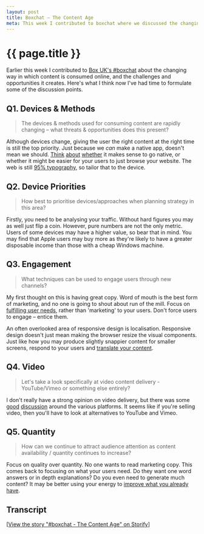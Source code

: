 ```yaml
---
layout: post
title: Boxchat – The Content Age
meta: This week I contributed to boxchat where we discussed the changing way in which content is consumed online, and the challenges and opportunities it creates.
---
```


# {{ page.title }}

Earlier this week I contributed to [Box UK's #boxchat](http://www.boxuk.com/boxchat/the-content-age) about the changing way in which content is consumed online, and the challenges and opportunities it creates. Here's what I think now I've had time to formulate some of the discussion points.

## Q1. Devices & Methods

> The devices & methods used for consuming content are rapidly changing – what threats & opportunities does this present?

Although devices change, giving the user the right content at the right time is still the top priority. Just because we _can_ make a native app, doesn't mean we should. [Think](http://tommorris.org/posts/8070) [about](http://shkspr.mobi/blog/2012/11/i-dont-want-to-be-part-of-your-fucking-ecosystem) [whether](http://newcome.wordpress.com/2012/12/29/i-dont-want-to-download-your-app/) it makes sense to go native, or whether it might be easier for your users to just browse your website. The web is still [95% typography](http://informationarchitects.net/blog/the-web-is-all-about-typography-period), so tailor that to the device.

## Q2. Device Priorities

> How best to prioritise devices/approaches when planning strategy in this area?

Firstly, you need to be analysing your traffic. Without hard figures you may as well just flip a coin. However, pure numbers are not the only metric. Users of some devices may have a higher value, so bear that in mind. You may find that Apple users may buy more as they're likely to have a greater disposable income than those with a cheap Windows machine.

## Q3. Engagement

> What techniques can be used to engage users through new channels?

My first thought on this is having great copy. Word of mouth is the best form of marketing, and no one is going to shout about run of the mill. Focus on [fulfilling user needs](http://digital.cabinetoffice.gov.uk/2012/10/09/exploring-user-needsfulfilling), rather than 'marketing' to your users. Don't force users to engage – entice them.

An often overlooked area of responsive design is localisation. Responsive design doesn't just mean making the browser resize the visual components. Just like how you may produce slightly snappier content for smaller screens, respond to your users and [translate your content](http://applingua.com).

## Q4. Video

> Let's take a look specifically at video content delivery - YouTube/Vimeo or something else entirely?

I don't really have a strong opinion on video delivery, but there was some [good](http://twitter.com/JohnGreenaway/status/299588222399414273) [discussion](http://twitter.com/Nonentity/status/299589055274946560) around the various platforms. It seems like if you're selling video, then you'll have to look at alternatives to YouTube and Vimeo.

## Q5. Quantity

> How can we continue to attract audience attention as content availability / quantity continues to increase?

Focus on quality over quantity. No one wants to read marketing copy. This comes back to focusing on what your users need. Do they want one word answers or in depth explanations? Do you even need to generate much content? It may be better using your energy to [improve what you already have](http://37signals.com/svn/posts/2977-behind-the-scenes-highrise-marketing-site-ab-testing-part-1).

## Transcript

<script src="//storify.com/boxuk/boxchat-the-content-age.js"></script><noscript>[<a href="//storify.com/boxuk/boxchat-the-content-age" target="_blank">View the story "#boxchat - The Content Age" on Storify</a>]</noscript>

